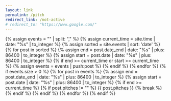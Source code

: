 ```yaml
---
layout: link
permalink: /pitch
redirect_link: /not-active
# redirect_to: "https://www.google.com/"
---
```

{% assign events = "" | split: "," %}
{% assign current_time = site.time | date: "%s" | to_integer %}
{% assign sorted = site.events | sort: 'date' %}
{% for post in sorted %}
{% assign end = post.date_end | date: "%s" | plus: 86400 | to_integer %}
{% assign start = post.date | date: "%s" | plus: 86400 | to_integer %}
{% if end >= current_time or start >= current_time %}
{% assign events = events | push:post %}
{% endif %}
{% endfor %}
{% if events.size > 0 %}
    {% for post in events %}
        {% assign end = post.date_end | date: "%s" | plus: 86400 | to_integer %}
        {% assign start = post.date | date: "%s" | plus: 86400 | to_integer %}
        {% if end >= current_time %}
            {% if post.pitches != "" %}
                {{ post.pitches }}
                {% break %}
            {% endif %}
        {% endif %}
    {% endfor %}
{% endif %}
